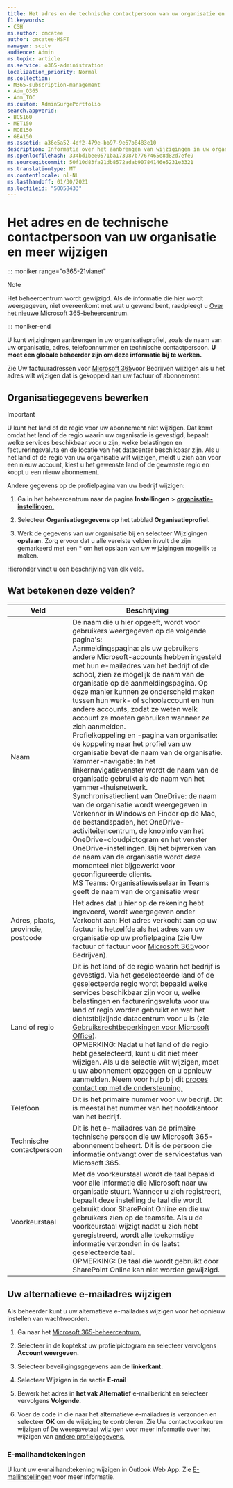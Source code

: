 ```yaml
---
title: Het adres en de technische contactpersoon van uw organisatie en meer wijzigen
f1.keywords:
- CSH
ms.author: cmcatee
author: cmcatee-MSFT
manager: scotv
audience: Admin
ms.topic: article
ms.service: o365-administration
localization_priority: Normal
ms.collection:
- M365-subscription-management
- Adm_O365
- Adm_TOC
ms.custom: AdminSurgePortfolio
search.appverid:
- BCS160
- MET150
- MOE150
- GEA150
ms.assetid: a36e5a52-4df2-479e-bb97-9e67b8483e10
description: Informatie over het aanbrengen van wijzigingen in uw organisatieprofiel, zoals de naam van de organisatie, het adres, het telefoonnummer, de technische contactpersoon en e-mail.
ms.openlocfilehash: 334bd1bee0571ba173987b7767465e8d82d7efe9
ms.sourcegitcommit: 50f10d83fa21db8572adab90784146e5231e3321
ms.translationtype: MT
ms.contentlocale: nl-NL
ms.lasthandoff: 01/30/2021
ms.locfileid: "50058433"
---
```

# <a name="change-your-organizations-address-technical-contact-and-more"></a>Het adres en de technische contactpersoon van uw organisatie en meer wijzigen

::: moniker range="o365-21vianet"

> [!NOTE]
> Het beheercentrum wordt gewijzigd. Als de informatie die hier wordt weergegeven, niet overeenkomt met wat u gewend bent, raadpleegt u [Over het nieuwe Microsoft 365-beheercentrum](https://docs.microsoft.com/microsoft-365/admin/microsoft-365-admin-center-preview?view=o365-21vianet).

::: moniker-end
  
U kunt wijzigingen aanbrengen in uw organisatieprofiel, zoals de naam van uw organisatie, adres, telefoonnummer en technische contactpersoon. **U moet een globale beheerder zijn om deze informatie bij te werken.**
  
Zie Uw factuuradressen voor [Microsoft 365](../../commerce/billing-and-payments/change-your-billing-addresses.md)voor Bedrijven wijzigen als u het adres wilt wijzigen dat is gekoppeld aan uw factuur of abonnement.

## <a name="edit-organization-information"></a>Organisatiegegevens bewerken

> [!IMPORTANT]
> U kunt het land of de regio voor uw abonnement niet wijzigen. Dat komt omdat het land of de regio waarin uw organisatie is gevestigd, bepaalt welke services beschikbaar voor u zijn, welke belastingen en factureringsvaluta en de locatie van het datacenter beschikbaar zijn. Als u het land of de regio van uw organisatie wilt wijzigen, meldt u zich aan voor een nieuw account, kiest u het gewenste land of de gewenste regio en koopt u een nieuw abonnement.

Andere gegevens op de profielpagina van uw bedrijf wijzigen:
  
1. Ga in het beheercentrum naar de pagina **Instellingen** \> <a href="https://go.microsoft.com/fwlink/p/?linkid=2053743" target="_blank">**organisatie-instellingen.**</a>

2. Selecteer **Organisatiegegevens op** het tabblad **Organisatieprofiel.**

3. Werk de gegevens van uw organisatie bij en selecteer Wijzigingen **opslaan.** Zorg ervoor dat u alle vereiste velden invult die zijn gemarkeerd met een * om het opslaan van uw wijzigingen mogelijk te maken.

Hieronder vindt u een beschrijving van elk veld.

## <a name="what-do-these-fields-mean"></a>Wat betekenen deze velden?

|**Veld**  |**Beschrijving**  |
|---------|---------|
|Naam  <br/>   | De naam die u hier opgeeft, wordt voor gebruikers weergegeven op de volgende pagina's:  <br/>  Aanmeldingspagina: als uw gebruikers andere Microsoft-accounts hebben ingesteld met hun e-mailadres van het bedrijf of de school, zien ze mogelijk de naam van de organisatie op de aanmeldingspagina. Op deze manier kunnen ze onderscheid maken tussen hun werk- of schoolaccount en hun andere accounts, zodat ze weten welk account ze moeten gebruiken wanneer ze zich aanmelden.  <br/>  Profielkoppeling en -pagina van organisatie: de koppeling naar het profiel van uw organisatie bevat de naam van de organisatie.  <br/>  Yammer-navigatie: In het linkernavigatievenster wordt de naam van de organisatie gebruikt als de naam van het yammer-thuisnetwerk.  <br/> Synchronisatieclient van OneDrive: de naam van de organisatie wordt weergegeven in Verkenner in Windows en Finder op de Mac, de bestandspaden, het OneDrive-activiteitencentrum, de knopinfo van het OneDrive-cloudpictogram en het venster OneDrive-instellingen. Bij het bijwerken van de naam van de organisatie wordt deze momenteel niet bijgewerkt voor geconfigureerde clients. <br/> MS Teams: Organisatiewisselaar in Teams geeft de naam van de organisatie weer <br/>  |
|Adres, plaats, provincie, postcode  <br/>     | Het adres dat u hier op de rekening hebt ingevoerd, wordt weergegeven onder Verkocht aan: Het adres verkocht aan op uw factuur is hetzelfde als het adres van uw organisatie op uw profielpagina (zie Uw factuur of factuur voor [Microsoft 365](../../commerce/billing-and-payments/understand-your-invoice2.md)voor Bedrijven).  <br/>        |
|Land of regio  <br/>    | Dit is het land of de regio waarin het bedrijf is gevestigd. Via het geselecteerde land of de geselecteerde regio wordt bepaald welke services beschikbaar zijn voor u, welke belastingen en factureringsvaluta voor uw land of regio worden gebruikt en wat het dichtstbijzijnde datacentrum voor u is (zie [Gebruiksrechtbeperkingen voor Microsoft Office](https://office.microsoft.com/redir/FX103037529)).  <br/>OPMERKING: Nadat u het land of de regio hebt geselecteerd, kunt u dit niet meer wijzigen. Als u de selectie wilt wijzigen, moet u uw abonnement opzeggen en u opnieuw aanmelden. Neem voor hulp bij dit [proces contact op met de ondersteuning.](../contact-support-for-business-products.md)        |
|Telefoon  <br/>     | Dit is het primaire nummer voor uw bedrijf. Dit is meestal het nummer van het hoofdkantoor van het bedrijf.  <br/>        |
|Technische contactpersoon  <br/> |Dit is het e-mailadres van de primaire technische persoon die uw Microsoft 365-abonnement beheert. Dit is de persoon die informatie ontvangt over de servicestatus van Microsoft 365.  <br/> |
|Voorkeurstaal  <br/> |Met de voorkeurstaal wordt de taal bepaald voor alle informatie die Microsoft naar uw organisatie stuurt. Wanneer u zich registreert, bepaalt deze instelling de taal die wordt gebruikt door SharePoint Online en die uw gebruikers zien op de teamsite. Als u de voorkeurstaal wijzigt nadat u zich hebt geregistreerd, wordt alle toekomstige informatie verzonden in de laatst geselecteerde taal.    <br/> OPMERKING: De taal die wordt gebruikt door SharePoint Online kan niet worden gewijzigd.           |

## <a name="change-your-alternate-email-address"></a>Uw alternatieve e-mailadres wijzigen

Als beheerder kunt u uw alternatieve e-mailadres wijzigen voor het opnieuw instellen van wachtwoorden.

1. Ga naar het <a href="https://go.microsoft.com/fwlink/p/?linkid=2024339" target="_blank">Microsoft 365-beheercentrum.</a>

2. Selecteer in de koptekst uw profielpictogram en selecteer vervolgens **Account weergeven.**

3. Selecteer beveiligingsgegevens aan de **linkerkant.**

4. Selecteer Wijzigen in de sectie **E-mail**

5. Bewerk het adres in **het vak Alternatief** e-mailbericht en selecteer vervolgens **Volgende.**

6. Voer de code in die naar het alternatieve e-mailadres is verzonden en selecteer **OK** om de wijziging te controleren.
Zie Uw contactvoorkeuren wijzigen of [De](change-contact-preferences.md) weergavetaal wijzigen voor meer informatie over het wijzigen van [andere profielgegevens.](https://support.microsoft.com/office/6f238bff-5252-441e-b32b-655d5d85d15b.aspx)
  
### <a name="email-signatures"></a>E-mailhandtekeningen
  
U kunt uw e-mailhandtekening wijzigen in Outlook Web App. Zie [E-mailinstellingen](https://support.microsoft.com/office/30c69a79-efc6-42d2-b740-4bf1c1f8a01c) voor meer informatie.
